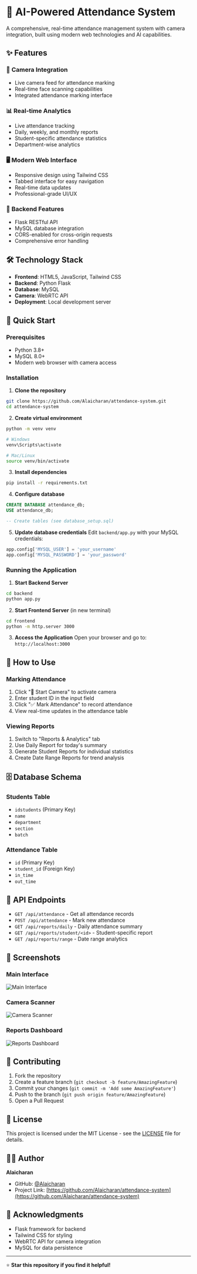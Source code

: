 # 🎯 AI-Powered Attendance System

A comprehensive, real-time attendance management system with camera integration, built using modern web technologies and AI capabilities.

## ✨ Features

### 🎥 **Camera Integration**
- Live camera feed for attendance marking
- Real-time face scanning capabilities
- Integrated attendance marking interface

### 📊 **Real-time Analytics**
- Live attendance tracking
- Daily, weekly, and monthly reports
- Student-specific attendance statistics
- Department-wise analytics

### 🖥️ **Modern Web Interface**
- Responsive design using Tailwind CSS
- Tabbed interface for easy navigation
- Real-time data updates
- Professional-grade UI/UX

### 🔧 **Backend Features**
- Flask RESTful API
- MySQL database integration
- CORS-enabled for cross-origin requests
- Comprehensive error handling

## 🛠️ Technology Stack

- **Frontend**: HTML5, JavaScript, Tailwind CSS
- **Backend**: Python Flask
- **Database**: MySQL
- **Camera**: WebRTC API
- **Deployment**: Local development server

## 🚀 Quick Start

### Prerequisites
- Python 3.8+
- MySQL 8.0+
- Modern web browser with camera access

### Installation

1. **Clone the repository**
```bash
git clone https://github.com/Alaicharan/attendance-system.git
cd attendance-system
```

2. **Create virtual environment**
```bash
python -m venv venv

# Windows
venv\Scripts\activate

# Mac/Linux
source venv/bin/activate
```

3. **Install dependencies**
```bash
pip install -r requirements.txt
```

4. **Configure database**
```sql
CREATE DATABASE attendance_db;
USE attendance_db;

-- Create tables (see database_setup.sql)
```

5. **Update database credentials**
Edit `backend/app.py` with your MySQL credentials:
```python
app.config['MYSQL_USER'] = 'your_username'
app.config['MYSQL_PASSWORD'] = 'your_password'
```

### Running the Application

1. **Start Backend Server**
```bash
cd backend
python app.py
```

2. **Start Frontend Server** (in new terminal)
```bash
cd frontend
python -m http.server 3000
```

3. **Access the Application**
Open your browser and go to: `http://localhost:3000`

## 📱 How to Use

### **Marking Attendance**
1. Click "🚀 Start Camera" to activate camera
2. Enter student ID in the input field
3. Click "✅ Mark Attendance" to record attendance
4. View real-time updates in the attendance table

### **Viewing Reports**
1. Switch to "Reports & Analytics" tab
2. Use Daily Report for today's summary
3. Generate Student Reports for individual statistics
4. Create Date Range Reports for trend analysis

## 🗄️ Database Schema

### Students Table
- `idstudents` (Primary Key)
- `name`
- `department`
- `section`
- `batch`

### Attendance Table
- `id` (Primary Key)
- `student_id` (Foreign Key)
- `in_time`
- `out_time`

## 🔌 API Endpoints

- `GET /api/attendance` - Get all attendance records
- `POST /api/attendance` - Mark new attendance
- `GET /api/reports/daily` - Daily attendance summary
- `GET /api/reports/student/<id>` - Student-specific report
- `GET /api/reports/range` - Date range analytics

## 🎨 Screenshots

### Main Interface
![Main Interface](screenshots/main-interface.png)

### Camera Scanner
![Camera Scanner](screenshots/camera-scanner.png)

### Reports Dashboard
![Reports Dashboard](screenshots/reports-dashboard.png)

## 🤝 Contributing

1. Fork the repository
2. Create a feature branch (`git checkout -b feature/AmazingFeature`)
3. Commit your changes (`git commit -m 'Add some AmazingFeature'`)
4. Push to the branch (`git push origin feature/AmazingFeature`)
5. Open a Pull Request

## 📝 License

This project is licensed under the MIT License - see the [LICENSE](LICENSE) file for details.

## 👨‍💻 Author

**Alaicharan**
- GitHub: [@Alaicharan](https://github.com/Alaicharan)
- Project Link: [https://github.com/Alaicharan/attendance-system](https://github.com/Alaicharan/attendance-system)

## 🙏 Acknowledgments

- Flask framework for backend
- Tailwind CSS for styling
- WebRTC API for camera integration
- MySQL for data persistence

---

⭐ **Star this repository if you find it helpful!**
